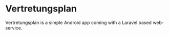 
# Vertretungsplan

Vertretungsplan is a simple Android app coming with a Laravel based web-service.
